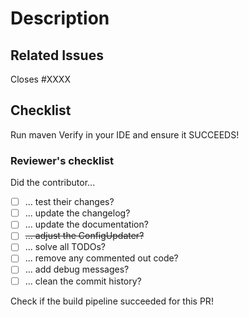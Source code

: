 # Description
<!-- Your description here. -->

## Related Issues
<!-- Issue number if existing. -->
Closes #XXXX

## Checklist
Run maven Verify in your IDE and ensure it SUCCEEDS!

### Reviewer's checklist
<!-- DON'T DO ANYTHING HERE -->
<!-- This is a checklist for the reviewers, and will be checked by them! -->
Did the contributor...
- [ ]  ... test their changes?
- [ ]  ... update the changelog?
- [ ]  ... update the documentation?
- [ ]  ~~... adjust the ConfigUpdater?~~
- [ ]  ... solve all TODOs?
- [ ]  ... remove any commented out code?
- [ ]  ... add debug messages?
- [ ]  ... clean the commit history?

Check if the build pipeline succeeded for this PR!
